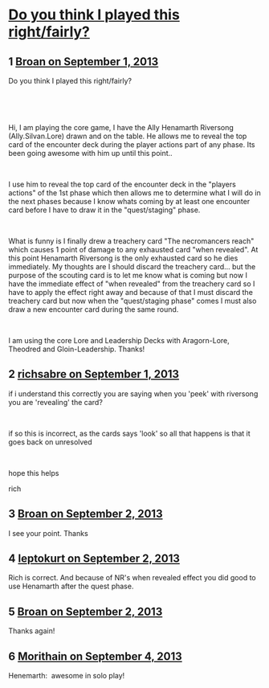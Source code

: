 # [Do you think I played this right/fairly?](https://community.fantasyflightgames.com/topic/89624-do-you-think-i-played-this-rightfairly/)

## 1 [Broan on September 1, 2013](https://community.fantasyflightgames.com/topic/89624-do-you-think-i-played-this-rightfairly/?do=findComment&comment=855521)

Do you think I played this right/fairly?

 

 

Hi, I am playing the core game, I have the Ally Henamarth Riversong (Ally.Silvan.Lore) drawn and on the table. He allows me to reveal the top card of the encounter deck during the player actions part of any phase. Its been going awesome with him up until this point..

 

I use him to reveal the top card of the encounter deck in the "players actions" of the 1st phase which then allows me to determine what I will do in the next phases because I know whats coming by at least one encounter card before I have to draw it in the "quest/staging" phase. 

 

What is funny is I finally drew a treachery card "The necromancers reach" which causes 1 point of damage to any exhausted card "when revealed". At this point Henamarth Riversong is the only exhausted card so he dies immediately. My thoughts are I should discard the treachery card... but the purpose of the scouting card is to let me know what is coming but now I have the immediate effect of "when revealed" from the treachery card so I have to apply the effect right away and because of that I must discard the treachery card but now when the "quest/staging phase" comes I must also draw a new encounter card during the same round. 

 

I am using the core Lore and Leadership Decks with Aragorn-Lore, Theodred and Gloin-Leadership. Thanks!

## 2 [richsabre on September 1, 2013](https://community.fantasyflightgames.com/topic/89624-do-you-think-i-played-this-rightfairly/?do=findComment&comment=855526)

if i understand this correctly you are saying when you 'peek' with riversong you are 'revealing' the card?

 

if so this is incorrect, as the cards says 'look' so all that happens is that it goes back on unresolved

 

hope this helps

rich

## 3 [Broan on September 2, 2013](https://community.fantasyflightgames.com/topic/89624-do-you-think-i-played-this-rightfairly/?do=findComment&comment=855570)

I see your point. Thanks

## 4 [leptokurt on September 2, 2013](https://community.fantasyflightgames.com/topic/89624-do-you-think-i-played-this-rightfairly/?do=findComment&comment=855990)

Rich is correct. And because of NR's when revealed effect you did good to use Henamarth after the quest phase.

## 5 [Broan on September 2, 2013](https://community.fantasyflightgames.com/topic/89624-do-you-think-i-played-this-rightfairly/?do=findComment&comment=856178)

Thanks again!

## 6 [Morithain on September 4, 2013](https://community.fantasyflightgames.com/topic/89624-do-you-think-i-played-this-rightfairly/?do=findComment&comment=857596)

Henemarth:  awesome in solo play!

